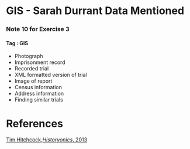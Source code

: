 # GIS - Sarah Durrant Data Mentioned

### Note 10 for Exercise 3

#### Tag : GIS

* Photograph
* Imprisonment record
* Recorded trial
* XML formatted version of trial
* Image of report
* Census information
* Address information
* Finding similar trials

# References
[Tim Hitchcock,*Historyonics*, 2013](http://historyonics.blogspot.ca/2013/12/big-data-for-dead-people-digital.html)